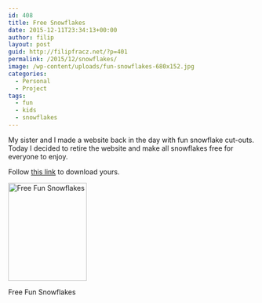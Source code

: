 ```yaml
---
id: 408
title: Free Snowflakes
date: 2015-12-11T23:34:13+00:00
author: filip
layout: post
guid: http://filipfracz.net/?p=401
permalink: /2015/12/snowflakes/
image: /wp-content/uploads/fun-snowflakes-680x152.jpg
categories:
  - Personal
  - Project
tags:
  - fun
  - kids
  - snowflakes
---
```

My sister and I made a website back in the day with fun snowflake cut-outs. Today I decided to retire the website and make all snowflakes free for everyone to enjoy.

Follow [this link](http://filipfracz.net/misc/snowflakes/) to download yours.

<div style="width: 170px" class="wp-caption alignleft">
  <a href="/misc/snowflakes"><img class="" src="https://s3.amazonaws.com/basically_me_images/funsnowflakes/2010+Sample+-+cover.png" alt="Free Fun Snowflakes" width="160" height="200" /></a>
  
  <p class="wp-caption-text">
    Free Fun Snowflakes
  </p>
</div>